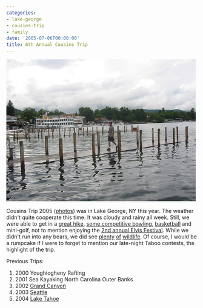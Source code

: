 ```yaml
---
categories:
- lake-george
- cousins-trip
- family
date: '2005-07-06T00:00:00'
title: 6th Annual Cousins Trip
---
```



<img src="/images/girish-water.jpg" width="500" class="inset" alt="Walking on water (Lake George)"/>

Cousins Trip 2005 ([photos](http://kurup.org/photo/album?album_id=20907)) was in Lake George, NY this year. The weather didn't quite cooperate this time. It was cloudy and rainy all week. Still, we were able to get in a [great hike](/images/lake-george-hike.jpg), [some competitive bowling](/images/lake-george-bowling.jpg), [basketball](/images/bball.jpg) and mini-golf, not to mention enjoying the [2nd annual Elvis Festival](/images/elvis.jpg). While we didn't run into any bears, we did see [plenty](/images/caterpillar.jpg) [of](/images/gecko.jpg) [wildlife](/images/snake.jpg). Of course, I would be a rumpcake if I were to forget to mention our late-night Taboo contests, the highlight of the trip.

Previous Trips:

1. 2000 Youghiogheny Rafting
1. 2001 Sea Kayaking North Carolina Outer Banks
1. 2002 [Grand Canyon](/blog/2002/07/22/grand-canyon-update/)
1. 2003 [Seattle](/blog/2003/07/31/4th-annual-cousins-reunion/)
1. 2004 [Lake Tahoe](http://kurup.org/photo/album?album_id=14824)

